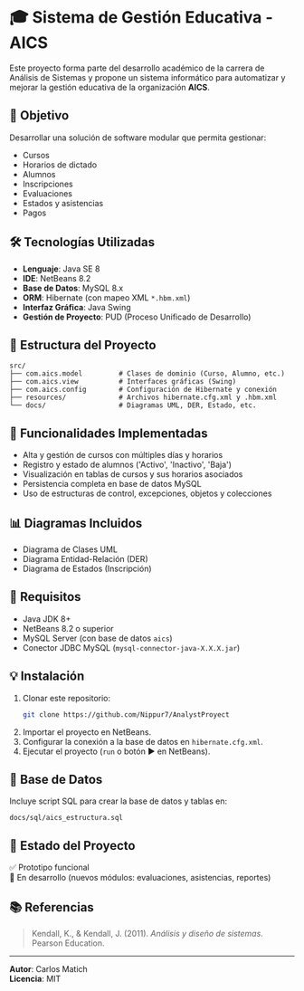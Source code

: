 # 🎓 Sistema de Gestión Educativa - AICS

Este proyecto forma parte del desarrollo académico de la carrera de Análisis de Sistemas y propone un sistema informático para automatizar y mejorar la gestión educativa de la organización **AICS**.

## 📌 Objetivo

Desarrollar una solución de software modular que permita gestionar:

- Cursos
- Horarios de dictado
- Alumnos
- Inscripciones
- Evaluaciones
- Estados y asistencias
- Pagos

## 🛠️ Tecnologías Utilizadas

- **Lenguaje**: Java SE 8
- **IDE**: NetBeans 8.2
- **Base de Datos**: MySQL 8.x
- **ORM**: Hibernate (con mapeo XML `*.hbm.xml`)
- **Interfaz Gráfica**: Java Swing
- **Gestión de Proyecto**: PUD (Proceso Unificado de Desarrollo)

## 🧱 Estructura del Proyecto

```
src/
├── com.aics.model         # Clases de dominio (Curso, Alumno, etc.)
├── com.aics.view          # Interfaces gráficas (Swing)
├── com.aics.config        # Configuración de Hibernate y conexión
├── resources/             # Archivos hibernate.cfg.xml y .hbm.xml
└── docs/                  # Diagramas UML, DER, Estado, etc.
```

## 🚀 Funcionalidades Implementadas

- Alta y gestión de cursos con múltiples días y horarios
- Registro y estado de alumnos ('Activo', 'Inactivo', 'Baja')
- Visualización en tablas de cursos y sus horarios asociados
- Persistencia completa en base de datos MySQL
- Uso de estructuras de control, excepciones, objetos y colecciones

## 📊 Diagramas Incluidos

- Diagrama de Clases UML
- Diagrama Entidad-Relación (DER)
- Diagrama de Estados (Inscripción)

## 🧪 Requisitos

- Java JDK 8+
- NetBeans 8.2 o superior
- MySQL Server (con base de datos `aics`)
- Conector JDBC MySQL (`mysql-connector-java-X.X.X.jar`)

## 💡 Instalación

1. Clonar este repositorio:
   ```bash
   git clone https://github.com/Nippur7/AnalystProyect
   ```
2. Importar el proyecto en NetBeans.
3. Configurar la conexión a la base de datos en `hibernate.cfg.xml`.
4. Ejecutar el proyecto (`run` o botón ▶️ en NetBeans).

## 📁 Base de Datos

Incluye script SQL para crear la base de datos y tablas en:
```
docs/sql/aics_estructura.sql
```

## 📌 Estado del Proyecto

✅ Prototipo funcional  
🚧 En desarrollo (nuevos módulos: evaluaciones, asistencias, reportes)

## 📚 Referencias

> Kendall, K., & Kendall, J. (2011). *Análisis y diseño de sistemas*. Pearson Education.

---

**Autor**: Carlos Matich  
**Licencia**: MIT
